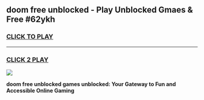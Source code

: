 
## doom free unblocked - Play Unblocked Gmaes & Free #62ykh
<h3>
<a href="https://news.freeplayer.one?title=doom_free_unblocked&ref=24F">CLICK TO PLAY</a></h3>
<hr>

<h3>
<a href="https://news.freeplayer.one?title=doom_free_unblocked&ref=24F">CLICK 2 PLAY</a>
  
</h3>

<a href="https://news.freeplayer.one?title=doom_free_unblocked&ref=24F/"><img src="https://clearcache.store/games.png"></a>


**doom free unblocked games unblocked: Your Gateway to Fun and Accessible Online Gaming**
